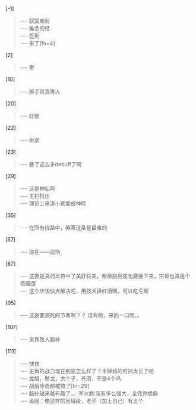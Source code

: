 
[-1] 
>--- 寂寞难耐<br>
>--- 难念的经<br>
>--- 签到<br>
>--- 来了[fn=4]<br>

[2] 
>--- 寄<br>

[10] 
>--- 狮子哥真男人<br>

[20] 
>--- 好惨<br>

[22] 
>--- 索求<br>

[23] 
>--- 叠了这么多debuff了啊<br>

[29] 
>--- 这是神仙啊<br>
>--- 主打抗压<br>
>--- 理论上来讲小乖能成神呢<br>

[35] 
>--- 在所有线路中，紫蒂这条是最难的<br>

[57] 
>--- 现在——现场<br>

[87] 
>--- 这要是真的龙符中了美好将来，紫蒂脱层皮也要换下来，宗哥也真是个倒霉蛋<br>
>--- 这个应该快点解决吧，用技术换红酒啊，可以吃亏啊<br>

[95] 
>--- 这是要濒死的节奏啊？？
谁有桃，来奶一口啊。。<br>

[107] 
>--- 全靠敌人脑补<br>

[111] 
>--- 快快<br>
>--- 主角的战力现在到底怎么样了？半掉线的时间太长了吧<br>
>--- 龙服，鬃戈，大个子，苍须，不是4个吗<br>
>--- 战贩传奇都被搞了[fn=29]<br>
>--- 脑补越来越有趣了。。军火商:我有多么强大，全凭你想像<br>
>--- 龙服：像这样的圣域级，老子（加上自己）有五个<br>
